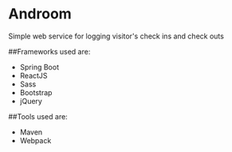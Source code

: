 # Androom

Simple web service for logging visitor's check ins and check outs

##Frameworks used are:
- Spring Boot
- ReactJS
- Sass
- Bootstrap
- jQuery

##Tools used are:
- Maven
- Webpack
